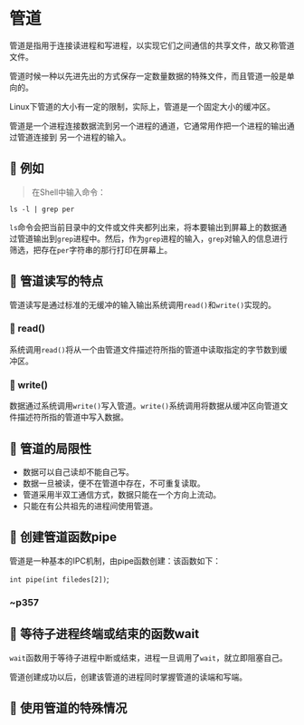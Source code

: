 # 管道

管道是指用于连接读进程和写进程，以实现它们之间通信的共享文件，故又称管道文件。

管道时候一种以先进先出的方式保存一定数量数据的特殊文件，而且管道一般是单向的。

Linux下管道的大小有一定的限制，实际上，管道是一个固定大小的缓冲区。

管道是一个进程连接数据流到另一个进程的通道，它通常用作把一个进程的输出通过管道连接到
另一个进程的输入。

## :palm_tree: 例如

>在Shell中输入命令：

`ls -l | grep per`

`ls`命令会把当前目录中的文件或文件夹都列出来，将本要输出到屏幕上的数据通过管道输出到`grep`进程中。然后，作为`grep`进程的输入，`grep`对输入的信息进行筛选，把存在`per`字符串的那行打印在屏幕上。

## :palm_tree: 管道读写的特点

管道读写是通过标准的无缓冲的输入输出系统调用`read()`和`write()`实现的。

### :deciduous_tree: read()

系统调用`read()`将从一个由管道文件描述符所指的管道中读取指定的字节数到缓冲区。

### :deciduous_tree: write()

数据通过系统调用`write()`写入管道。`write()`系统调用将数据从缓冲区向管道文件描述符所指的管道中写入数据。

## :palm_tree: 管道的局限性

- 数据可以自己读却不能自己写。
- 数据一旦被读，便不在管道中存在，不可重复读取。
- 管道采用半双工通信方式，数据只能在一个方向上流动。
- 只能在有公共祖先的进程间使用管道。

## :palm_tree: 创建管道函数pipe

管道是一种基本的IPC机制，由pipe函数创建：该函数如下：

`int pipe(int filedes[2])`;   
### ~p357


## :palm_tree: 等待子进程终端或结束的函数wait

`wait`函数用于等待子进程中断或结束，进程一旦调用了`wait`，就立即阻塞自己。


管道创建成功以后，创建该管道的进程同时掌握管道的读端和写端。


## :palm_tree: 使用管道的特殊情况





